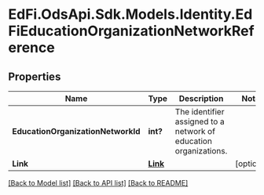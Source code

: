 # EdFi.OdsApi.Sdk.Models.Identity.EdFiEducationOrganizationNetworkReference
## Properties

Name | Type | Description | Notes
------------ | ------------- | ------------- | -------------
**EducationOrganizationNetworkId** | **int?** | The identifier assigned to a network of education organizations. | 
**Link** | [**Link**](Link.md) |  | [optional] 

[[Back to Model list]](../README.md#documentation-for-models) [[Back to API list]](../README.md#documentation-for-api-endpoints) [[Back to README]](../README.md)

